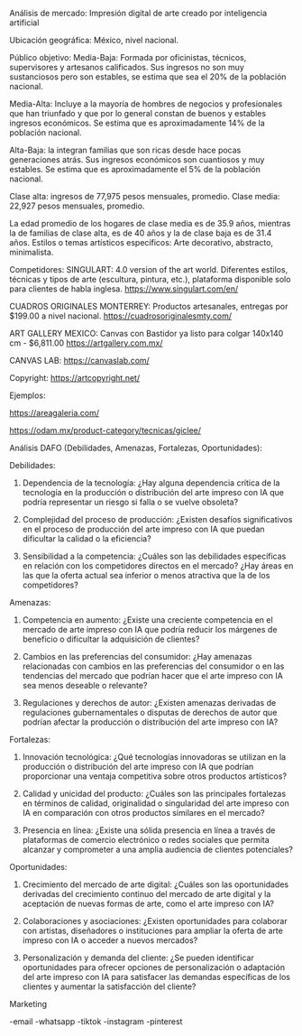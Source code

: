 Análisis de mercado: Impresión digital de arte creado por inteligencia artificial 


Ubicación geográfica: 
México, nivel nacional.


Público objetivo: 
Media-Baja: Formada por oficinistas, técnicos, supervisores y artesanos calificados. Sus ingresos no son muy sustanciosos pero son estables, se estima que sea el 20% de la población nacional.

Media-Alta: Incluye a la mayoría de hombres de negocios y profesionales que han triunfado y que por lo general constan de buenos y estables ingresos económicos. Se estima que es aproximadamente 14% de la población nacional.

Alta-Baja: la integran familias que son ricas desde hace pocas generaciones atrás. Sus ingresos económicos son cuantiosos y muy estables. Se estima que es aproximadamente el 5% de la población nacional.

Clase alta: ingresos de 77,975 pesos mensuales, promedio.
Clase media: 22,927 pesos mensuales, promedio.


La edad promedio de los hogares de clase media es de 35.9 años, mientras la de
familias de clase alta, es de 40 años y la de clase baja es de 31.4 años.
Estilos o temas artísticos específicos: 
Arte decorativo, abstracto, minimalista.

Competidores:
SINGULART: 4.0 version of the art world. Diferentes estilos, técnicas y tipos de arte (escultura, pintura, etc.), plataforma disponible solo para clientes de habla inglesa.
https://www.singulart.com/en/

CUADROS ORIGINALES MONTERREY: Productos artesanales, entregas por $199.00 a nivel nacional.
https://cuadrosoriginalesmty.com/

ART GALLERY MEXICO:
Canvas con Bastidor ya listo para colgar 140x140 cm - $6,811.00 
https://artgallery.com.mx/

CANVAS LAB:
https://canvaslab.com/




Copyright:
https://artcopyright.net/

Ejemplos:



https://areagaleria.com/


https://odam.mx/product-category/tecnicas/giclee/

Análisis DAFO (Debilidades, Amenazas, Fortalezas, Oportunidades):

Debilidades:
1. Dependencia de la tecnología:
¿Hay alguna dependencia crítica de la tecnología en la producción o distribución del arte impreso con IA que podría representar un riesgo si falla o se vuelve obsoleta?
   
2. Complejidad del proceso de producción:
¿Existen desafíos significativos en el proceso de producción del arte impreso con IA que puedan dificultar la calidad o la eficiencia?

3. Sensibilidad a la competencia:
¿Cuáles son las debilidades específicas en relación con los competidores directos en el mercado? ¿Hay áreas en las que la oferta actual sea inferior o menos atractiva que la de los competidores?

Amenazas:
1. Competencia en aumento:
¿Existe una creciente competencia en el mercado de arte impreso con IA que podría reducir los márgenes de beneficio o dificultar la adquisición de clientes?

2. Cambios en las preferencias del consumidor:
¿Hay amenazas relacionadas con cambios en las preferencias del consumidor o en las tendencias del mercado que podrían hacer que el arte impreso con IA sea menos deseable o relevante?

3. Regulaciones y derechos de autor:
¿Existen amenazas derivadas de regulaciones gubernamentales o disputas de derechos de autor que podrían afectar la producción o distribución del arte impreso con IA?

Fortalezas:
1. Innovación tecnológica:
¿Qué tecnologías innovadoras se utilizan en la producción o distribución del arte impreso con IA que podrían proporcionar una ventaja competitiva sobre otros productos artísticos?

2. Calidad y unicidad del producto:
¿Cuáles son las principales fortalezas en términos de calidad, originalidad o singularidad del arte impreso con IA en comparación con otros productos similares en el mercado?

3. Presencia en línea:
¿Existe una sólida presencia en línea a través de plataformas de comercio electrónico o redes sociales que permita alcanzar y comprometer a una amplia audiencia de clientes potenciales?

Oportunidades:
1. Crecimiento del mercado de arte digital:
¿Cuáles son las oportunidades derivadas del crecimiento continuo del mercado de arte digital y la aceptación de nuevas formas de arte, como el arte impreso con IA?

2. Colaboraciones y asociaciones:
¿Existen oportunidades para colaborar con artistas, diseñadores o instituciones para ampliar la oferta de arte impreso con IA o acceder a nuevos mercados?

3. Personalización y demanda del cliente:
¿Se pueden identificar oportunidades para ofrecer opciones de personalización o adaptación del arte impreso con IA para satisfacer las demandas específicas de los clientes y aumentar la satisfacción del cliente?


Marketing

-email
-whatsapp
-tiktok
-instagram
-pinterest
